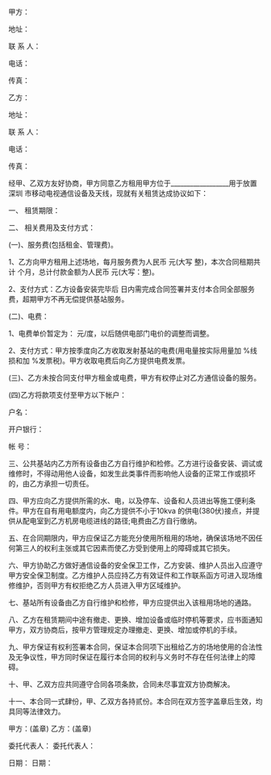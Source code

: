 
 


甲方：


地址：


联 系 人：


电话：


传真：


乙方：


地址：


联 系 人：


电话：


传真：


经甲、乙双方友好协商，甲方同意乙方租用甲方位于__________________用于放置
深圳
市移动电视通信设备及天线，现就有关租赁达成协议如下：


一、 租赁期限：


二、 相关费用及支付方式：


(一)、服务费(包括租金、管理费)。


1、乙方向甲方租用上述场地，每月服务费为人民币 元(大写 整)，本次合同租期共计 个月，总计付款金额为人民币 元(大写：整)。


2、支付方式：乙方设备安装完毕后 日内需完成合同签署并支付本合同全部服务费，超期甲方不再无偿提供基站服务。


(二)、电费：


1、电费单价暂定为： 元/度，以后随供电部门电价的调整而调整。


2、支付方式：甲方按季度向乙方收取发射基站的电费(用电量按实际用量加 %线损和加 %发票税)。甲方收取电费后向乙方提供电费发票。


(三)、乙方未按合同支付甲方租金或电费，甲方有权停止对乙方通信设备的服务。


(四)乙方将款项支付至甲方以下帐户：


户名：


开户银行：


帐 号：


三、公共基站内乙方所有设备由乙方自行维护和检修。乙方进行设备安装、调试或维修时，不得动用他人设备，如发生此类事件而影响他人设备的正常工作或损坏的，由乙方承担一切责任。


四、甲方应向乙方提供所需的水、电，以及停车、设备和人员进出等施工便利条件。甲方在自有用电额度内，向乙方提供不小于10kva 的供电(380伏)接点，并提供从配电室到乙方机房电缆进线的路径;电费由乙方自行缴纳。


五、在合同期限内，甲方应保证乙方能充分使用所租用的场地，确保该场地不因任何第三人的权利主张或其它因素而使乙方受到使用上的障碍或其它损失。


六、甲方协助乙方做好通信设备的安全保卫工作，乙方安装、维护人员出入应遵守甲方安全保卫制度。乙方维护人员应持乙方有效证件和工作联系函方可进入现场维修维护，否则甲方有权拒绝乙方人员进入甲方区域维护。


七、基站所有设备由乙方自行维护和检修，甲方应提供出入该租用场地的通路。


八、乙方在租赁期间中途有撤走、更换、增加设备或临时停机等要求，应书面通知甲方，双方协商后，按甲方管理规定办理撤走、更换、增加或停机的手续。


九、甲方保证有权利签署本合同，保证本合同项下出租给乙方的场地使用的合法性及无争议性，甲方同时保证在履行本合同的权利与义务时不存在任何法律上的障碍。


十、甲、乙双方应共同遵守合同各项条款，合同未尽事宜双方协商解决。


十一、本合同一式肆份，甲、乙双方各持贰份。本合同在双方签字盖章后生效，均具同等法律效力。


甲方：(盖章) 乙方：(盖章)


委托代表人： 委托代表人：


日期： 日期：
 


 

 
 
 
 
 
  


  
 

  


  


  
 
 
 
 

